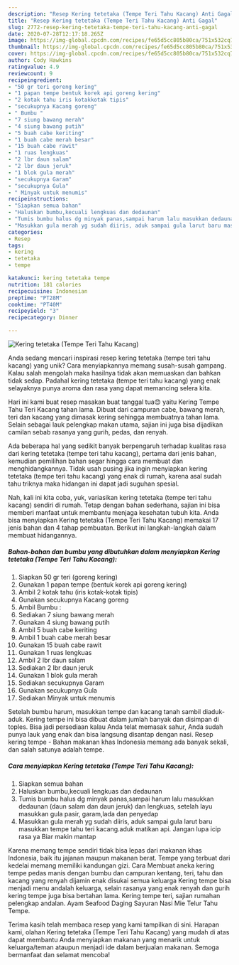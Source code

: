 ```yaml
---
description: "Resep Kering tetetaka (Tempe Teri Tahu Kacang) Anti Gagal"
title: "Resep Kering tetetaka (Tempe Teri Tahu Kacang) Anti Gagal"
slug: 2772-resep-kering-tetetaka-tempe-teri-tahu-kacang-anti-gagal
date: 2020-07-28T12:17:18.265Z
image: https://img-global.cpcdn.com/recipes/fe65d5cc805b80ca/751x532cq70/kering-tetetaka-tempe-teri-tahu-kacang-foto-resep-utama.jpg
thumbnail: https://img-global.cpcdn.com/recipes/fe65d5cc805b80ca/751x532cq70/kering-tetetaka-tempe-teri-tahu-kacang-foto-resep-utama.jpg
cover: https://img-global.cpcdn.com/recipes/fe65d5cc805b80ca/751x532cq70/kering-tetetaka-tempe-teri-tahu-kacang-foto-resep-utama.jpg
author: Cody Hawkins
ratingvalue: 4.9
reviewcount: 9
recipeingredient:
- "50 gr teri goreng kering"
- "1 papan tempe bentuk korek api goreng kering"
- "2 kotak tahu iris kotakkotak tipis"
- "secukupnya Kacang goreng"
- " Bumbu "
- "7 siung bawang merah"
- "4 siung bawang putih"
- "5 buah cabe keriting"
- "1 buah cabe merah besar"
- "15 buah cabe rawit"
- "1 ruas lengkuas"
- "2 lbr daun salam"
- "2 lbr daun jeruk"
- "1 blok gula merah"
- "secukupnya Garam"
- "secukupnya Gula"
- " Minyak untuk menumis"
recipeinstructions:
- "Siapkan semua bahan"
- "Haluskan bumbu,kecuali lengkuas dan dedaunan"
- "Tumis bumbu halus dg minyak panas,sampai harum lalu masukkan dedaunan (daun salam dan daun jeruk) dan lengkuas, setelah layu masukkan gula pasir, garam,lada dan penyedap"
- "Masukkan gula merah yg sudah diiris, aduk sampai gula larut baru masukkan tempe tahu teri kacang.aduk matikan api. Jangan lupa icip rasa ya Biar makin mantap"
categories:
- Resep
tags:
- kering
- tetetaka
- tempe

katakunci: kering tetetaka tempe 
nutrition: 181 calories
recipecuisine: Indonesian
preptime: "PT28M"
cooktime: "PT40M"
recipeyield: "3"
recipecategory: Dinner

---
```



![Kering tetetaka (Tempe Teri Tahu Kacang)](https://img-global.cpcdn.com/recipes/fe65d5cc805b80ca/751x532cq70/kering-tetetaka-tempe-teri-tahu-kacang-foto-resep-utama.jpg)

Anda sedang mencari inspirasi resep kering tetetaka (tempe teri tahu kacang) yang unik? Cara menyiapkannya memang susah-susah gampang. Kalau salah mengolah maka hasilnya tidak akan memuaskan dan bahkan tidak sedap. Padahal kering tetetaka (tempe teri tahu kacang) yang enak selayaknya punya aroma dan rasa yang dapat memancing selera kita.

Hari ini kami buat resep masakan buat tanggal tua😊 yaitu Kering Tempe Tahu Teri Kacang tahan lama. Dibuat dari campuran cabe, bawang merah, teri dan kacang yang dimasak kering sehingga membuatnya tahan lama. Selain sebagai lauk pelengkap makan utama, sajian ini juga bisa dijadikan camilan sebab rasanya yang gurih, pedas, dan renyah.

Ada beberapa hal yang sedikit banyak berpengaruh terhadap kualitas rasa dari kering tetetaka (tempe teri tahu kacang), pertama dari jenis bahan, kemudian pemilihan bahan segar hingga cara membuat dan menghidangkannya. Tidak usah pusing jika ingin menyiapkan kering tetetaka (tempe teri tahu kacang) yang enak di rumah, karena asal sudah tahu triknya maka hidangan ini dapat jadi suguhan spesial.


Nah, kali ini kita coba, yuk, variasikan kering tetetaka (tempe teri tahu kacang) sendiri di rumah. Tetap dengan bahan sederhana, sajian ini bisa memberi manfaat untuk membantu menjaga kesehatan tubuh kita. Anda bisa menyiapkan Kering tetetaka (Tempe Teri Tahu Kacang) memakai 17 jenis bahan dan 4 tahap pembuatan. Berikut ini langkah-langkah dalam membuat hidangannya.

<!--inarticleads1-->

##### Bahan-bahan dan bumbu yang dibutuhkan dalam menyiapkan Kering tetetaka (Tempe Teri Tahu Kacang):

1. Siapkan 50 gr teri (goreng kering)
1. Gunakan 1 papan tempe (bentuk korek api goreng kering)
1. Ambil 2 kotak tahu (iris kotak-kotak tipis)
1. Gunakan secukupnya Kacang goreng
1. Ambil  Bumbu :
1. Sediakan 7 siung bawang merah
1. Gunakan 4 siung bawang putih
1. Ambil 5 buah cabe keriting
1. Ambil 1 buah cabe merah besar
1. Gunakan 15 buah cabe rawit
1. Gunakan 1 ruas lengkuas
1. Ambil 2 lbr daun salam
1. Sediakan 2 lbr daun jeruk
1. Gunakan 1 blok gula merah
1. Sediakan secukupnya Garam
1. Gunakan secukupnya Gula
1. Sediakan  Minyak untuk menumis


Setelah bumbu harum, masukkan tempe dan kacang tanah sambil diaduk-aduk. Kering tempe ini bisa dibuat dalam jumlah banyak dan disimpan di toples. Bisa jadi persediaan kalau Anda telat memasak sahur, Anda sudah punya lauk yang enak dan bisa langsung disantap dengan nasi. Resep kering tempe - Bahan makanan khas Indonesia memang ada banyak sekali, dan salah satunya adalah tempe. 

<!--inarticleads2-->

##### Cara menyiapkan Kering tetetaka (Tempe Teri Tahu Kacang):

1. Siapkan semua bahan
1. Haluskan bumbu,kecuali lengkuas dan dedaunan
1. Tumis bumbu halus dg minyak panas,sampai harum lalu masukkan dedaunan (daun salam dan daun jeruk) dan lengkuas, setelah layu masukkan gula pasir, garam,lada dan penyedap
1. Masukkan gula merah yg sudah diiris, aduk sampai gula larut baru masukkan tempe tahu teri kacang.aduk matikan api. Jangan lupa icip rasa ya Biar makin mantap


Karena memang tempe sendiri tidak bisa lepas dari makanan khas Indonesia, baik itu jajanan maupun makanan berat. Tempe yang terbuat dari kedelai memang memiliki kandungan gizi. Cara Membuat aneka kering tempe pedas manis dengan bumbu dan campuran kentang, teri, tahu dan kacang yang renyah dijamin enak disukai semua keluarga Kering tempe bisa menjadi menu andalah keluarga, selain rasanya yang enak renyah dan gurih kering tempe juga bisa bertahan lama. Kering tempe teri, sajian rumahan pelengkap andalan. Ayam Seafood Daging Sayuran Nasi Mie Telur Tahu Tempe. 

Terima kasih telah membaca resep yang kami tampilkan di sini. Harapan kami, olahan Kering tetetaka (Tempe Teri Tahu Kacang) yang mudah di atas dapat membantu Anda menyiapkan makanan yang menarik untuk keluarga/teman ataupun menjadi ide dalam berjualan makanan. Semoga bermanfaat dan selamat mencoba!
